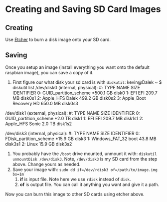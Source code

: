 # Creating and Saving SD Card Images

## Creating

Use [Etcher](https://etcher.io/) to burn a disk image onto your SD card.

## Saving

Once you setup an image (install everything you want onto the default raspbian
image), you can save a copy of it.

1. First figure our what disk your sd card is with `diskutil`:
  kevin@Dalek ~ $ diskutil list
  /dev/disk0 (internal, physical):
  #:                       TYPE NAME                    SIZE       IDENTIFIER
  0:      GUID_partition_scheme                        \*500.1 GB   disk0
  1:                        EFI EFI                     209.7 MB   disk0s1
  2:                  Apple_HFS Dalek                   499.2 GB   disk0s2
  3:                 Apple_Boot Recovery HD             650.0 MB   disk0s3

  /dev/disk1 (external, physical):
  #:                       TYPE NAME                    SIZE       IDENTIFIER
  0:      GUID_partition_scheme                        \*2.0 TB     disk1
  1:                        EFI EFI                     209.7 MB   disk1s1
  2:                  Apple_HFS Sonic                   2.0 TB     disk1s2

  /dev/disk3 (internal, physical):
  #:                       TYPE NAME                    SIZE       IDENTIFIER
  0:     FDisk_partition_scheme                        \*15.9 GB    disk3
  1:             Windows_FAT_32 boot                    43.8 MB    disk3s1
  2:                      Linux                         15.9 GB    disk3s2
1. You probably have the `/boot` drive mounted, unmount it with: `diskutil unmountDisk /dev/disk3`. Note, `/dev/disk3` is my SD card from the step above. Change yours
as needed.
1. Save your image with: `sudo dd if=/dev/rdisk3 of=/path/to/image.img bs=1m`
    1. **if** is input file. Note here we use `rdisk` instead of `disk`.
    1. **of** is output file. You can call it anything you want and give it a path.

Now you can burn this image to other SD cards using etcher above.
